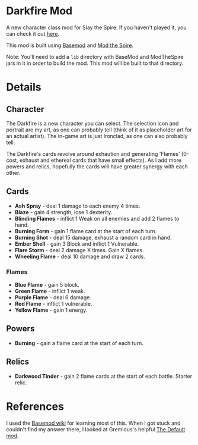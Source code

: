 # Darkfire Mod
A new character class mod for Slay the Spire. If you haven't played it, you can check it out [here](https://store.steampowered.com/app/646570/Slay_the_Spire/).

This mod is built using [Basemod](https://github.com/daviscook477/BaseMod/wiki/Installation) and [Mod the Spire](https://github.com/kiooeht/ModTheSpire).

Note: You'll need to add a `lib` directory with BaseMod and ModTheSpire jars in it in order to build the mod. This mod will be built to that directory.

# Details
## Character
The Darkfire is a new character you can select. The selection icon and portrait are my art, as one can probably tell (think of it as placeholder art for an actual artist). The in-game art is just Ironclad, as one can also probably tell.

The Darkfire's cards revolve around exhaution and generating 'Flames' (0-cost, exhaust and ethereal cards that have small effects). As I add more powers and relics, hopefully the cards will have greater synergy with each other.

## Cards
* **Ash Spray** - deal 1 damage to each enemy 4 times.
* **Blaze** - gain 4 strength, lose 1 dexterity.
* **Blinding Flames** - inflict 1 Weak on all enemies and add 2 flames to hand.
* **Burning Form** - gain 1 flame card at the start of each turn.
* **Burning Shot** - deal 15 damage, exhaust a random card in hand.
* **Ember Shell** - gain 3 Block and inflict 1 Vulnerable.
* **Flare Storm** - deal 2 damage X times. Gain X flames.
* **Wheeling Flame** - deal 10 damage and draw 2 cards.

### Flames
* **Blue Flame** - gain 5 block.
* **Green Flame** - inflict 1 weak.
* **Purple Flame** - deal 6 damage.
* **Red Flame** - inflict 1 vulnerable.
* **Yellow Flame** - gain 1 energy.

## Powers
* **Burning** - gain a flame card at the start of each turn.

## Relics
* **Darkwood Tinder** - gain 2 flame cards at the start of each battle. Starter relic.

# References
I used the [Basemod wiki](https://github.com/daviscook477/BaseMod/wiki/Getting-Started-(For-Modders)
) for learning most of this. When I got stuck and couldn't find my answer there, I looked at Gremious's helpful [The Default mod](https://github.com/Gremious/StS-DefaultModBase).

